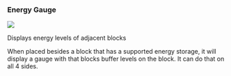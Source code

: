 ### Energy Gauge
![](http://loenwind.info/eio/RF_Gauge.png)

Displays energy levels of adjacent blocks

When placed besides a block that has a supported energy storage, it will display a gauge with that blocks buffer levels on the block. It can do that on all 4 sides.
